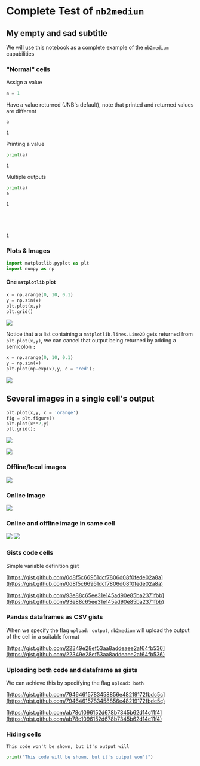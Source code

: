 # Complete Test of `nb2medium`

## My empty and sad subtitle

We will use this notebook as a complete example of the `nb2medium` capabilities

### "Normal" cells

Assign a value


```python
a = 1
```

Have a value returned (JNB's default), note that printed and returned values are different


```python
a
```




    1



Printing a value


```python
print(a)
```

    1


Multiple outputs


```python
print(a)
a
```

    1





    1



### Plots & Images


```python
import matplotlib.pyplot as plt
import numpy as np
```

#### One `matplotlib` plot


```python
x = np.arange(0, 10, 0.1)
y = np.sin(x)
plt.plot(x,y)
plt.grid()
```

![](https://cdn-images-1.medium.com/proxy/1*60J3d7TXOUcpu2ND8sun0Q.png)


Notice that a a list containing a `matplotlib.lines.Line2D` gets returned from `plt.plot(x,y)`, we can cancel that output being returned by adding a semicolon `;`


```python
x = np.arange(0, 10, 0.1)
y = np.sin(x)
plt.plot(np.exp(x),y, c = 'red');
```

![](https://cdn-images-1.medium.com/proxy/1*ky0JIY4Tf-2HfBXtNZhFog.png)


## Several images in a single cell's output


```python
plt.plot(x,y, c = 'orange')
fig = plt.figure()
plt.plot(x**2,y)
plt.grid();
```

![](https://cdn-images-1.medium.com/proxy/1*XCrZjB5ZPHHlPuV1hmhTiA.png)

![](https://cdn-images-1.medium.com/proxy/1*k2qlCbK6GPq596AbnJ2xjw.png)


### Offline/local images

![](https://cdn-images-1.medium.com/proxy/1*xYdnXpwz3wapR0XTS4aP6Q.png)

### Online image

![](https://external-content.duckduckgo.com/iu/?u=https%3A%2F%2Ftse3.mm.bing.net%2Fth%3Fid%3DOIP.TYe3gPutefAvqQe69fSXYAAAAA%26pid%3DApi&f=1)

### Online and offline image in same cell

![](https://external-content.duckduckgo.com/iu/?u=https%3A%2F%2Ftse3.mm.bing.net%2Fth%3Fid%3DOIP.TYe3gPutefAvqQe69fSXYAAAAA%26pid%3DApi&f=1)
![](https://cdn-images-1.medium.com/proxy/1*xYdnXpwz3wapR0XTS4aP6Q.png)

### Gists code cells

Simple variable definition gist

[https://gist.github.com/0d8f5c66951dcf7806d08f0fede02a8a](https://gist.github.com/0d8f5c66951dcf7806d08f0fede02a8a)


[https://gist.github.com/93e88c65ee31e145ad90e85ba2371fbb](https://gist.github.com/93e88c65ee31e145ad90e85ba2371fbb)


### Pandas dataframes as CSV gists

When we specify the flag `upload: output`, `nb2medium` will upload the output of the cell in a suitable format

[https://gist.github.com/22349e28ef53aa8addeaee2af64fb536](https://gist.github.com/22349e28ef53aa8addeaee2af64fb536)


### Uploading both code and dataframe as gists

We can achieve this by specifying the flag `upload: both`

[https://gist.github.com/79464615783458856e48219172fbdc5c](https://gist.github.com/79464615783458856e48219172fbdc5c)

[https://gist.github.com/ab78c1096152d678b7345b62d14c11f4](https://gist.github.com/ab78c1096152d678b7345b62d14c11f4)


### Hiding cells

    This code won't be shown, but it's output will



```python
print("This code will be shown, but it's output won't")
```
